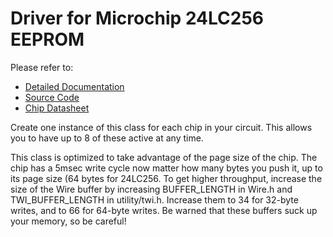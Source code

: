 # Driver for Microchip 24LC256 EEPROM

Please refer to:

* [Detailed Documentation](http://maniacbug.github.com/M24LC256/classM24LC256.html)
* [Source Code](https://github.com/maniacbug/M24LC256)
* [Chip Datasheet](http://ww1.microchip.com/downloads/en/DeviceDoc/21203Q.pdf)

Create one instance of this class for each chip in your circuit.  This allows you
to have up to 8 of these active at any time.

This class is
optimized to take advantage of the page size of the chip.  The chip has a 5msec
write cycle now matter how many bytes you push it, up to its page size (64 bytes
for 24LC256.  To get higher throughput, increase the size of the Wire buffer by
increasing BUFFER_LENGTH in Wire.h and TWI_BUFFER_LENGTH in utility/twi.h.  Increase
them to 34 for 32-byte writes, and to 66 for 64-byte writes.  Be warned that these
buffers suck up your memory, so be careful!
